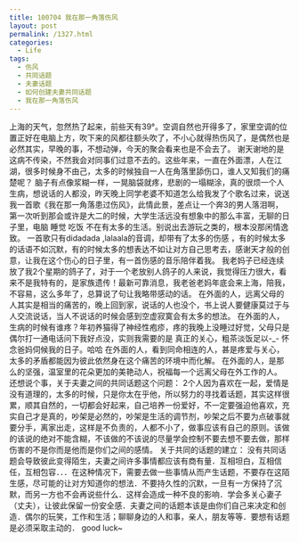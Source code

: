 ```yaml
---
title: 100704 我在那一角落伤风
layout: post
permalink: /1327.html
categories:
  - Life
tags:
  - 伤风
  - 共同话题
  - 夫妻话题
  - 如何创建夫妻共同话题
  - 我在那一角落伤风
---
```

 上海的天气，忽然热了起来，前些天有39°。空调自然也开得多了，家里空调的位置正好在电脑上方，吹下来的风都往额头吹了，不小心就得热伤风了，是偶然也是必然其实，早晚的事，不想动弹，今天的聚会看来也是不会去了。 谢天谢地的是这病不传染，不然我会对同事们过意不去的。这些年来，一直在外面漂，人在江湖，很多时候身不由己，太多的时候独自一人在角落里舔伤口，谁人又知我们的痛楚呢？ 脑子有点像浆糊一样，一晃脑袋就疼，悲剧的一塌糊涂，真的很烦一个人生病，想说话的人都没，昨天晚上同学老婆不知道怎么给我发了个歌名过来，说送我一首歌《我在那一角落患过伤风》，此情此景，差点让一个奔3的男人落泪啊，第一次听到那会或许是大二的时候，大学生活远没有想象中的那么丰富，无聊的日子里，电脑 睡觉 吃饭 不在有太多的生活。别说出去游玩之类的，根本没那闲情逸致。 一首歌只有didadada ,lalaala的音调，却带有了太多的伤感 ，有的时候太多的话语不如沉默，有的时候太多的想表达不如让对方自己思考去，感谢天才般的创意，让我在这个伤心的日子里，有一首伤感的音乐陪伴着我。 我老妈子已经连续放了我2个星期的鸽子了，对于一个老放别人鸽子的人来说，我觉得压力很大，看来不是我特有的，是家族遗传！最新可靠消息，我老爸老妈年底会来上海，陪我，不容易，这么多年了，总算说了句让我略带感动的话。 在外面的人，远离父母的人其实是相当的痛苦的，晚上回到家，说话的人也没个，书上说人要健康莫过于与人交流说话，当人不说话的时候会感到空虚寂寞会有太多的想法。 在外面的人，生病的时候有谁疼？年初养猫得了神经性疱疹，疼的我晚上没睡过好觉，父母只是偶尔打一通电话问下我好点没，实则我需要的是 真正的关心，粗茶淡饭足以-_- 怀念爸妈伺候我的日子。哈哈 在外面的人，看到同命相连的人，甚是疼爱与关心，太多的矛盾都能因为彼此依然身在这个痛苦的环境中而化解。 在外面的人，是那么的坚强，温室里的花朵更加的美艳动人，祝福每一个远离父母在外工作的人。 还想说个事，关于夫妻之间的共同话题这个问题： 2个人因为喜欢在一起，爱情是没有道理的，太多的时候，只是你太在乎他，所以努力的寻找着话题，其实这样很累，顺其自然的，一切都会好起来，自己培养一份爱好，不一定要强迫他喜欢，充实自己才是真的，吵架是必然的，吵架是生活的调节剂，吵架之后不要为点破事就要分手，离家出走，这样是不负责的，人都不小了，做事应该有自己的原则。该做的该说的绝对不能含糊，不该做的不该说的尽量学会控制不要去想不要去做，那样伤害的不是你而是他而是你们之间的感情。 关于共同的话题的建立： 没有共同话题会导致彼此变得陌生，夫妻之间许多事情都应该有商有量．互相坦白，互相信任，互相包容．．．在这种情况下，需要去做一些事情从而产生话题，不要存在这陌生感，尽可能的让对方知道你的想法．不要持久性的沉默，一旦有一方保持了沉默，而另一方也不会再说些什么．这样会造成一种不良的影响．学会多关心妻子（丈夫），让彼此保留一份安全感．夫妻之间的话题本该是由你们自己来决定和创造．偶尔的玩笑，工作和生活；聊聊身边的人和事，亲人，朋友等等．要想有话题是必须采取主动的． good luck~